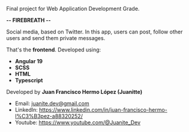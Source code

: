 Final project for Web Application Development Grade.

**-- FIREBREATH --**

Social media, based on Twitter.
In this app, users can post, follow other users and send them private messages.

That's the **frontend**. Developed using:
- **Angular 19**
- **SCSS**
- **HTML**
- **Typescript**

Developed by **Juan Francisco Hermo López (Juanitte)**
- Email: juanite.dev@gmail.com
- LinkedIn: https://www.linkedin.com/in/juan-francisco-hermo-l%C3%B3pez-a88320252/
- Youtube: https://www.youtube.com/@Juanite_Dev

